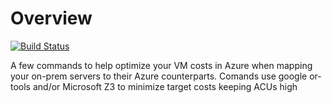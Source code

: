 ﻿# Overview

[![Build Status](https://dev.azure.com/eosfor/AzureVmCalc/_apis/build/status/eosfor.AzureVmCalc?branchName=master)](https://dev.azure.com/eosfor/AzureVmCalc/_build/latest?definitionId=6&branchName=master)

A few commands to help optimize your VM costs in Azure when mapping your on-prem servers to their Azure counterparts. Comands use google or-tools and/or Microsoft Z3 to minimize target costs keeping ACUs high